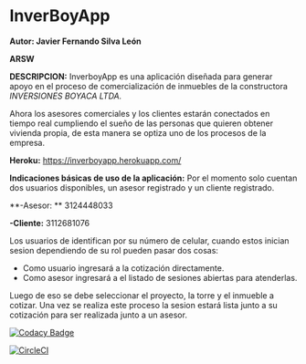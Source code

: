 # InverBoyApp

**Autor: Javier Fernando Silva León**

**ARSW**

**DESCRIPCION:**
InverboyApp es una aplicación diseñada para generar apoyo en el proceso de comercialización de inmuebles de la constructora *INVERSIONES BOYACA LTDA.* 

Ahora los asesores comerciales y los clientes estarán conectados en tiempo real cumpliendo el sueño de las personas que quieren obtener vivienda propia, de esta manera se optiza uno de los procesos de la empresa. 

**Heroku:** https://inverboyapp.herokuapp.com/

**Indicaciones básicas de uso de la aplicación:** 
Por el momento solo cuentan dos usuarios disponibles, un asesor registrado y un cliente registrado.

**-Asesor: ** 3124448033 

**-Cliente:** 3112681076

Los usuarios de identifican por su número de celular, cuando estos inician sesion dependiendo de su rol pueden pasar dos cosas:
- Como usuario ingresará a la cotización directamente.
- Como asesor ingresará a el listado de sesiones abiertas para atenderlas.

Luego de eso se debe seleccionar el proyecto, la torre y el inmueble a cotizar. Una vez se realiza este proceso la sesion estará lista junto a su cotización para ser realizada junto a un asesor. 

[![Codacy Badge](https://api.codacy.com/project/badge/Grade/374bcf488f4c458c9fa841b515a46d7d)](https://www.codacy.com/app/javierfsilva7/InverBoyApp?utm_source=github.com&amp;utm_medium=referral&amp;utm_content=javierfsilva7/InverBoyApp&amp;utm_campaign=Badge_Grade)

[![CircleCI](https://circleci.com/gh/javierfsilva7/InverBoyApp.svg?style=svg)](https://circleci.com/gh/javierfsilva7/InverBoyApp)
